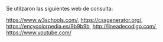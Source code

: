Se utilzaron las siguientes web de consulta:

  https://www.w3schools.com/,  https://cssgenerator.org/,  https://encycolorpedia.es/9b9b9b,  http://lineadecodigo.com/, https://www.youtube.com/
